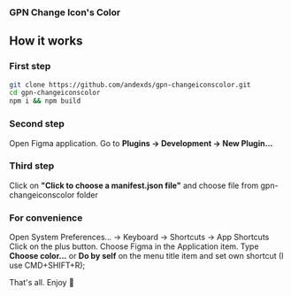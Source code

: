 ### GPN Change Icon's Color

## How it works
### First step
```bash
git clone https://github.com/andexds/gpn-changeiconscolor.git
cd gpn-changeiconscolor
npm i && npm build
```

### Second step
Open Figma application. Go to **Plugins → Development → New Plugin...**

### Third step
Click on **"Click to choose a manifest.json file"** and choose file from gpn-changeiconscolor folder

### For convenience
Open System Preferences... → Keyboard → Shortcuts → App Shortcuts
Click on the plus button. Choose Figma in the Application item. Type **Choose color...** or **Do by self** on the menu title item and set own shortcut (I use CMD+SHIFT+R);

That's all. Enjoy 🥰
